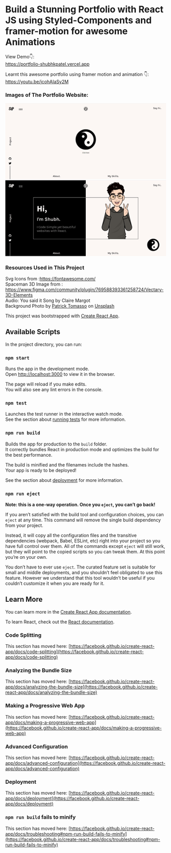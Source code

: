 # Build a Stunning Portfolio with React JS using Styled-Components and framer-motion for awesome Animations

View Demo👇: <br />
https://portfolio-shubhkpatel.vercel.app<br />

Learnt this awesome portfolio using framer motion and animation 👇: <br />
https://youtu.be/jcohAIaSy2M <br />

### Images of The Portfolio Website:
![HOME](https://github.com/shubhkpatel/Portfolio/blob/main/portfolio-website/Portfolio%20Images/home.jpg?raw=true)
![Intro](https://github.com/shubhkpatel/Portfolio/blob/main/portfolio-website/Portfolio%20Images/intro.jpg?raw=true)
<!-- ![Blog](https://github.com/codebucks27/React-Portfolio-starter-code-files/blob/main/Portfolio%20Images/Blog.png)
![Home Mobile](https://github.com/codebucks27/React-Portfolio-starter-code-files/blob/main/Portfolio%20Images/Home-Mobile.png)
![Intro Mobile](https://github.com/codebucks27/React-Portfolio-starter-code-files/blob/main/Portfolio%20Images/Intro-Mobile.png)
![Intro Blog](https://github.com/codebucks27/React-Portfolio-starter-code-files/blob/main/Portfolio%20Images/Blog-Mobile.png) -->


### Resources Used in This Project

Svg Icons from :https://fontawesome.com/  <br />
Spaceman 3D Image from : https://www.figma.com/community/plugin/769588393361258724/Vectary-3D-Elements <br />
Audio: You said it Song by Claire Margot <br />
Background Photo by <a href="https://unsplash.com/@impatrickt?utm_source=unsplash&utm_medium=referral&utm_content=creditCopyText">Patrick Tomasso</a> on <a href="https://unsplash.com/s/photos/news-paper?utm_source=unsplash&utm_medium=referral&utm_content=creditCopyText">Unsplash</a>
  


This project was bootstrapped with [Create React App](https://github.com/facebook/create-react-app).

## Available Scripts

In the project directory, you can run:

### `npm start`

Runs the app in the development mode.\
Open [http://localhost:3000](http://localhost:3000) to view it in the browser.

The page will reload if you make edits.\
You will also see any lint errors in the console.

### `npm test`

Launches the test runner in the interactive watch mode.\
See the section about [running tests](https://facebook.github.io/create-react-app/docs/running-tests) for more information.

### `npm run build`

Builds the app for production to the `build` folder.\
It correctly bundles React in production mode and optimizes the build for the best performance.

The build is minified and the filenames include the hashes.\
Your app is ready to be deployed!

See the section about [deployment](https://facebook.github.io/create-react-app/docs/deployment) for more information.

### `npm run eject`

**Note: this is a one-way operation. Once you `eject`, you can’t go back!**

If you aren’t satisfied with the build tool and configuration choices, you can `eject` at any time. This command will remove the single build dependency from your project.

Instead, it will copy all the configuration files and the transitive dependencies (webpack, Babel, ESLint, etc) right into your project so you have full control over them. All of the commands except `eject` will still work, but they will point to the copied scripts so you can tweak them. At this point you’re on your own.

You don’t have to ever use `eject`. The curated feature set is suitable for small and middle deployments, and you shouldn’t feel obligated to use this feature. However we understand that this tool wouldn’t be useful if you couldn’t customize it when you are ready for it.

## Learn More

You can learn more in the [Create React App documentation](https://facebook.github.io/create-react-app/docs/getting-started).

To learn React, check out the [React documentation](https://reactjs.org/).

### Code Splitting

This section has moved here: [https://facebook.github.io/create-react-app/docs/code-splitting](https://facebook.github.io/create-react-app/docs/code-splitting)

### Analyzing the Bundle Size

This section has moved here: [https://facebook.github.io/create-react-app/docs/analyzing-the-bundle-size](https://facebook.github.io/create-react-app/docs/analyzing-the-bundle-size)

### Making a Progressive Web App

This section has moved here: [https://facebook.github.io/create-react-app/docs/making-a-progressive-web-app](https://facebook.github.io/create-react-app/docs/making-a-progressive-web-app)

### Advanced Configuration

This section has moved here: [https://facebook.github.io/create-react-app/docs/advanced-configuration](https://facebook.github.io/create-react-app/docs/advanced-configuration)

### Deployment

This section has moved here: [https://facebook.github.io/create-react-app/docs/deployment](https://facebook.github.io/create-react-app/docs/deployment)

### `npm run build` fails to minify

This section has moved here: [https://facebook.github.io/create-react-app/docs/troubleshooting#npm-run-build-fails-to-minify](https://facebook.github.io/create-react-app/docs/troubleshooting#npm-run-build-fails-to-minify)
